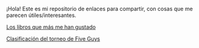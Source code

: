 ¡Hola! Este es mi repositorio de enlaces para compartir, con cosas que me parecen útiles/interesantes.

[Los libros que más me han gustado](libros.md)

[Clasificación del torneo de Five Guys](fiveguys.md)
